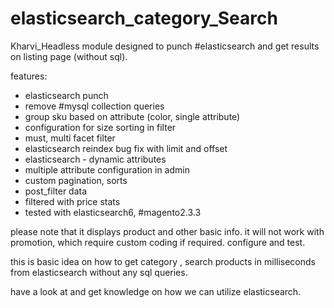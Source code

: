 # elasticsearch_category_Search

Kharvi_Headless module designed to punch #elasticsearch and get results on listing page (without sql). 

features:
- elasticsearch punch
- remove #mysql collection queries
- group sku based on attribute (color, single attribute)
- configuration for size sorting in filter
- must, multi facet filter
- elasticsearch reindex bug fix with limit and offset
- elasticsearch - dynamic attributes
- multiple attribute configuration in admin
- custom pagination, sorts
- post_filter data 
- filtered with price stats
- tested with elasticsearch6, #magento2.3.3

please note that it displays product and other basic info. it will not work with promotion, which require custom coding if required. configure and test.

this is basic idea on how to get category , search products in milliseconds from elasticsearch without any sql queries. 

have a look at and get knowledge on how we can utilize elasticsearch.
